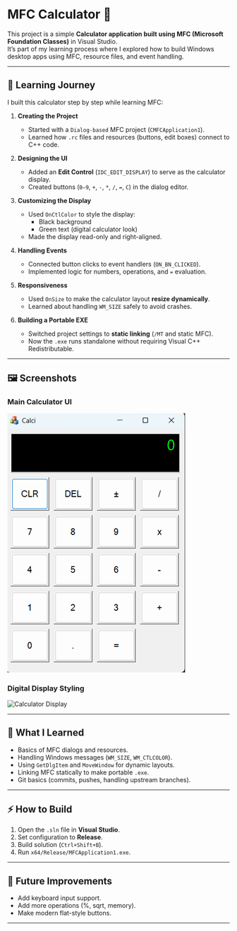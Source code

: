 # MFC Calculator 🧮

This project is a simple **Calculator application built using MFC (Microsoft Foundation Classes)** in Visual Studio.  
It’s part of my learning process where I explored how to build Windows desktop apps using MFC, resource files, and event handling.

---

## 🚀 Learning Journey

I built this calculator step by step while learning MFC:

1. **Creating the Project**  
   - Started with a `Dialog-based` MFC project (`CMFCApplication1`).  
   - Learned how `.rc` files and resources (buttons, edit boxes) connect to C++ code.  

2. **Designing the UI**  
   - Added an **Edit Control** (`IDC_EDIT_DISPLAY`) to serve as the calculator display.  
   - Created buttons (`0–9`, `+`, `-`, `*`, `/`, `=`, `C`) in the dialog editor.  

3. **Customizing the Display**  
   - Used `OnCtlColor` to style the display:  
     - Black background  
     - Green text (digital calculator look)  
   - Made the display read-only and right-aligned.  

4. **Handling Events**  
   - Connected button clicks to event handlers (`ON_BN_CLICKED`).  
   - Implemented logic for numbers, operations, and `=` evaluation.  

5. **Responsiveness**  
   - Used `OnSize` to make the calculator layout **resize dynamically**.  
   - Learned about handling `WM_SIZE` safely to avoid crashes.  

6. **Building a Portable EXE**  
   - Switched project settings to **static linking** (`/MT` and static MFC).  
   - Now the `.exe` runs standalone without requiring Visual C++ Redistributable.  

---

## 🖼️ Screenshots

### Main Calculator UI
![Calculator UI](images/calculator_ui.png)

### Digital Display Styling
![Calculator Display](images/calculator_display.png)



---

## 📝 What I Learned
- Basics of MFC dialogs and resources.  
- Handling Windows messages (`WM_SIZE`, `WM_CTLCOLOR`).  
- Using `GetDlgItem` and `MoveWindow` for dynamic layouts.  
- Linking MFC statically to make portable `.exe`.  
- Git basics (commits, pushes, handling upstream branches).  

---

## ⚡ How to Build
1. Open the `.sln` file in **Visual Studio**.  
2. Set configuration to **Release**.  
3. Build solution (`Ctrl+Shift+B`).  
4. Run `x64/Release/MFCApplication1.exe`.  

---

## 🙌 Future Improvements
- Add keyboard input support.  
- Add more operations (%, sqrt, memory).  
- Make modern flat-style buttons.  

---


